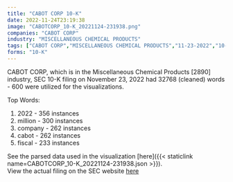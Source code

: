 ```yaml
---
title: "CABOT CORP 10-K"
date: 2022-11-24T23:19:38
image: "CABOTCORP_10-K_20221124-231938.png"
companies: "CABOT CORP"
industry: "MISCELLANEOUS CHEMICAL PRODUCTS"
tags: ["CABOT CORP","MISCELLANEOUS CHEMICAL PRODUCTS","11-23-2022","10-K"]
forms: "10-K"
---
```

CABOT CORP, which is in the Miscellaneous Chemical Products [2890] industry, SEC 10-K filing on November 23, 2022 had 32768 (cleaned) words - 600 were utilized for the visualizations.

Top Words:
1. 2022 - 356 instances
2. million - 300 instances
3. company - 262 instances
4. cabot - 262 instances
5. fiscal - 233 instances


See the parsed data used in the visualization [here]({{< staticlink name=CABOTCORP_10-K_20221124-231938.json >}}).  
View the actual filing on the SEC website [here](https://www.sec.gov/Archives/edgar/data/16040/0001564590-22-038228.txt)